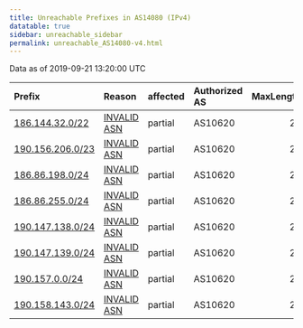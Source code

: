 ```yaml
---
title: Unreachable Prefixes in AS14080 (IPv4)
datatable: true
sidebar: unreachable_sidebar
permalink: unreachable_AS14080-v4.html
---
```


Data as of 2019-09-21 13:20:00 UTC


<div class="datatable-begin"></div>

| Prefix                                                     | Reason                                                                                                  | affected   | Authorized AS   |   MaxLength | Anchor                                         |   unreachable /24s |
|:-----------------------------------------------------------|:--------------------------------------------------------------------------------------------------------|:-----------|:----------------|------------:|:-----------------------------------------------|-------------------:|
| [186.144.32.0/22](https://stat.ripe.net/186.144.32.0/22)   | [INVALID ASN](https://rpki-validator.ripe.net/announcement-preview?asn=AS14080&prefix=186.144.32.0/22)  | partial    | AS10620         |          24 | [LACNIC](unreachable_LACNIC_RPKI_Root-v4.html) |                  4 |
| [190.156.206.0/23](https://stat.ripe.net/190.156.206.0/23) | [INVALID ASN](https://rpki-validator.ripe.net/announcement-preview?asn=AS14080&prefix=190.156.206.0/23) | partial    | AS10620         |          24 | [LACNIC](unreachable_LACNIC_RPKI_Root-v4.html) |                  2 |
| [186.86.198.0/24](https://stat.ripe.net/186.86.198.0/24)   | [INVALID ASN](https://rpki-validator.ripe.net/announcement-preview?asn=AS14080&prefix=186.86.198.0/24)  | partial    | AS10620         |          24 | [LACNIC](unreachable_LACNIC_RPKI_Root-v4.html) |                  1 |
| [186.86.255.0/24](https://stat.ripe.net/186.86.255.0/24)   | [INVALID ASN](https://rpki-validator.ripe.net/announcement-preview?asn=AS14080&prefix=186.86.255.0/24)  | partial    | AS10620         |          24 | [LACNIC](unreachable_LACNIC_RPKI_Root-v4.html) |                  1 |
| [190.147.138.0/24](https://stat.ripe.net/190.147.138.0/24) | [INVALID ASN](https://rpki-validator.ripe.net/announcement-preview?asn=AS14080&prefix=190.147.138.0/24) | partial    | AS10620         |          24 | [LACNIC](unreachable_LACNIC_RPKI_Root-v4.html) |                  1 |
| [190.147.139.0/24](https://stat.ripe.net/190.147.139.0/24) | [INVALID ASN](https://rpki-validator.ripe.net/announcement-preview?asn=AS14080&prefix=190.147.139.0/24) | partial    | AS10620         |          24 | [LACNIC](unreachable_LACNIC_RPKI_Root-v4.html) |                  1 |
| [190.157.0.0/24](https://stat.ripe.net/190.157.0.0/24)     | [INVALID ASN](https://rpki-validator.ripe.net/announcement-preview?asn=AS14080&prefix=190.157.0.0/24)   | partial    | AS10620         |          24 | [LACNIC](unreachable_LACNIC_RPKI_Root-v4.html) |                  1 |
| [190.158.143.0/24](https://stat.ripe.net/190.158.143.0/24) | [INVALID ASN](https://rpki-validator.ripe.net/announcement-preview?asn=AS14080&prefix=190.158.143.0/24) | partial    | AS10620         |          24 | [LACNIC](unreachable_LACNIC_RPKI_Root-v4.html) |                  1 |

<div class="datatable-end"></div>
